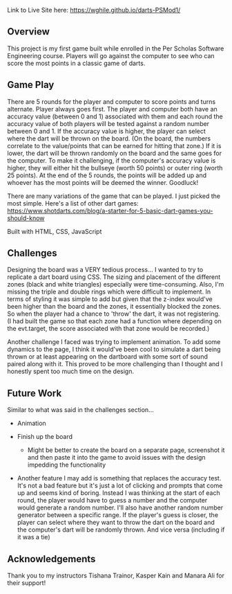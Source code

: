 Link to Live Site here: https://wghile.github.io/darts-PSMod1/

## Overview

This project is my first game built while enrolled in the Per Scholas Software Engineering course. Players will go against the computer to see who can score the most points in a classic game of darts.

## Game Play

There are 5 rounds for the player and computer to score points and turns alternate. Player always goes first. The player and computer both have an accuracy value (between 0 and 1) associated with them and each round the accuracy value of both players will be tested against a random number between 0 and 1. If the accuracy value is higher, the player can select where the dart will be thrown on the board. (On the board, the numbers correlate to the value/points that can be earned for hitting that zone.) If it is lower, the dart will be thrown randomly on the board and the same goes for the computer. To make it challenging, if the computer's accuracy value is higher, they will either hit the bullseye (worth 50 points) or outer ring (worth 25 points). At the end of the 5 rounds, the points will be added up and whoever has the most points will be deemed the winner. Goodluck!

There are many variations of the game that can be played. I just picked the most simple. Here's a list of other dart games: https://www.shotdarts.com/blog/a-starter-for-5-basic-dart-games-you-should-know

Built with HTML, CSS, JavaScript

## Challenges

Designing the board was a VERY tedious process... I wanted to try to replicate a dart board using CSS. The sizing and placement of the different zones (black and white triangles) especially were time-consuming. Also, I'm missing the triple and double rings which were difficult to implement. In terms of styling it was simple to add but given that the z-index would've been higher than the board and the zones, it essentially blocked the zones. So when the player had a chance to 'throw' the dart, it was not registering. (I had built the game so that each zone had a function where depending on the evt.target, the score associated with that zone would be recorded.)

Another challenge I faced was trying to implement animation. To add some dynamics to the page, I think it would've been cool to simulate a dart being thrown or at least appearing on the dartboard with some sort of sound paired along with it. This proved to be more challenging than I thought and I honestly spent too much time on the design.

## Future Work

Similar to what was said in the challenges section...

- Animation

- Finish up the board

  - Might be better to create the board on a separate page, screenshot it and then paste it into the game to avoid issues with the design impedding the functionality

- Another feature I may add is something that replaces the accuracy test. It's not a bad feature but it's just a lot of clicking and prompts that come up and seems kind of boring. Instead I was thinking at the start of each round, the player would have to guess a number and the computer would generate a random number. I'll also have another random number generator between a specific range. If the player's guess is closer, the player can select where they want to throw the dart on the board and the computer's dart will be randomly thrown. And vice versa (including if it was a tie)

## Acknowledgements

Thank you to my instructors Tishana Trainor, Kasper Kain and Manara Ali for their support!
